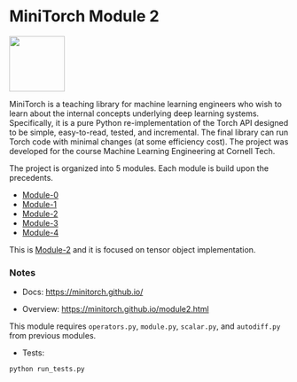 # MiniTorch Module 2

<img src="https://minitorch.github.io/_images/match.png" width="100px">

MiniTorch is a teaching library for machine learning engineers who wish to learn about the internal concepts underlying deep learning systems. Specifically, it is a pure Python re-implementation of the Torch API designed to be simple, easy-to-read, tested, and incremental. The final library can run Torch code with minimal changes (at some efficiency cost). The project was developed for the course Machine Learning Engineering at Cornell Tech.

The project is organized into 5 modules. Each module is build upon the precedents.
* [Module-0](https://github.com/Mountagha/minitorch-module-0)
* [Module-1](https://github.com/Mountagha/minitorch-module-1)
* [Module-2](https://github.com/Mountagha/minitorch-module-2)
* [Module-3](https://github.com/Mountagha/minitorch-module-3)
* [Module-4](https://github.com/Mountagha/minitorch-module-4)

This is [Module-2](https://github.com/Mountagha/minitorch-module-2) and it is focused on tensor object implementation.

### Notes

* Docs: https://minitorch.github.io/

* Overview: https://minitorch.github.io/module2.html

This module requires `operators.py`, `module.py`, `scalar.py`, and `autodiff.py` from previous modules.

* Tests:

```
python run_tests.py
```